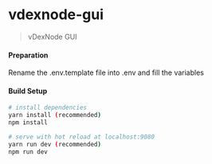# vdexnode-gui

> vDexNode GUI

#### Preparation
Rename the .env.template file into .env and fill the variables

#### Build Setup

``` bash
# install dependencies
yarn install (recommended)
npm install

# serve with hot reload at localhost:9080
yarn run dev (recommended)
npm run dev

```